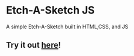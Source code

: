 # Etch-A-Sketch JS

A simple Etch-A-Sketch built in HTML,CSS, and JS

## Try it out [here](https://cthipsudo.github.io/etch-a-sketch-js/)!
